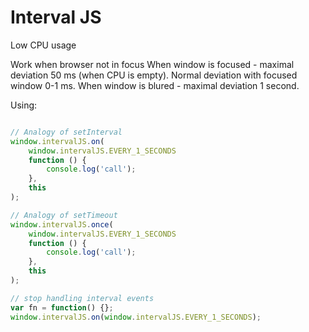 # Interval JS
 Low CPU usage

 Work when browser not in focus
 When window is focused - maximal deviation 50 ms (when CPU is empty).
 Normal deviation with focused window 0-1 ms.
 When window is blured - maximal deviation 1 second.

 Using:

```javascript

// Analogy of setInterval
window.intervalJS.on(
    window.intervalJS.EVERY_1_SECONDS
    function () {
        console.log('call');
    },
    this
);

// Analogy of setTimeout
window.intervalJS.once(
    window.intervalJS.EVERY_1_SECONDS
    function () {
        console.log('call');
    },
    this
);

// stop handling interval events
var fn = function() {};
window.intervalJS.on(window.intervalJS.EVERY_1_SECONDS);
```